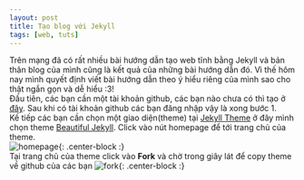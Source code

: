 ```yaml
---
layout: post
title: Tạo blog với Jekyll
tags: [web, tuts]
---
```


Trên mạng đã có rất nhiều bài hướng dẫn tạo web tĩnh bằng Jekyll và bản thân blog của mình cũng là kết quả của những bài hướng dẫn đó. Vì thế hôm nay mình quyết định viết bài hướng dẫn theo ý hiểu riêng của mình sao cho thật ngắn gọn và dễ hiểu :3!  
Đầu tiên, các bạn cần một tài khoản github, các bạn nào chưa có thì tạo ở [đây](https://github.com/join?source=header-home). Sau khi có tài khoản github các bạn đăng nhập vậy là xong bước 1.  
Kế tiếp các bạn cần chọn một giao diện(theme) tại [Jekyll Theme](http://themes.jekyllrc.org) ở đây mình chọn theme [Beautiful Jekyll](https://github.com/daattali/beautiful-jekyll). Click vào nút homepage để tới trang chủ của theme.  
![homepage](https://v1gviq.by.files.1drv.com/y4m-gIkm3djKVC9Liy2nu58hE2UTYDaj4nBEdikr4pAcgNoD46US1UFM5ki3hFsovnmaVjNKTFPSgr9n0T0I4J5Vlx0o5jOHHkMRnVZvOVa2aQiiJ9NK5ja5yXkZav3r1hEwJ0crnhqZayEWHfm9C37trR7gaAP2aDXnm-OaL0tlGstmvHyLe0cSAYZjhPr3mWzQqCigYiLHdYm6IwHDB13oA/homepage.jpg?){: .center-block :}  
Tại trang chủ của theme click vào **Fork** và chờ trong giây lát để copy theme về github của các bạn
![fork](https://xvgviq.by.files.1drv.com/y4mM1s_x2CTYK1rBtmg4XUNRN5w5jV-WhZ1ZnHDbKJl5wxGOMm6RN3J_4WNR7H5WyZnnVO_17uZ688IEqrGbxCQ8p9UGEMOHJzN56hzlfX84PRd8lLn1ia44nIqUURQyea1RRG99AFwc0Jxx08dwJ-KO0-h8su7I2F8R4w1DSxAUNL0-wSlbrERFsmmlihy_S6Or0H4w5Y4wuRMm_EBWDfzag?width=1366&height=564&cropmode=none){: .center-block :}
